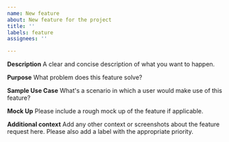 ```yaml
---
name: New feature
about: New feature for the project
title: ''
labels: feature
assignees: ''

---
```


**Description**
A clear and concise description of what you want to happen.

**Purpose**
What problem does this feature solve?

**Sample Use Case**
What's a scenario in which a user would make use of this feature?

**Mock Up**
Please include a rough mock up of the feature if applicable.

**Additional context**
Add any other context or screenshots about the feature request here. Please also add a label with the appropriate priority.
